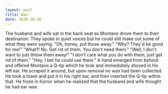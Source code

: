 ```yaml
---
layout: post
title: Wax
date: 2010-10-26
---
```

The husband and wife sat in the back seat as Montano drove them to their
      destination. They spoke in quiet voices but he could still make out some of what they were
      saying:    "Oh, honey, put those away."    "Why?
      They'd be good for me!"    "What?! No. Get rid of them. You don't need
      them."    "Well, I don't want to just throw them away!"    "I don't care   what   you do with them,
      just get rid of them."    "Hey, I bet   he   could use them."    A hand emerged from behind
      and offered Montano a Q-tip which he took and immediately shoved in his left ear. He scraped
      it around, but upon removal no wax had been collected. He took a towel and put it in his right
      ear, and then inserted the Q-tip within that.    He froze in horror when
      he realized that the husband and wife thought he had ear wax.